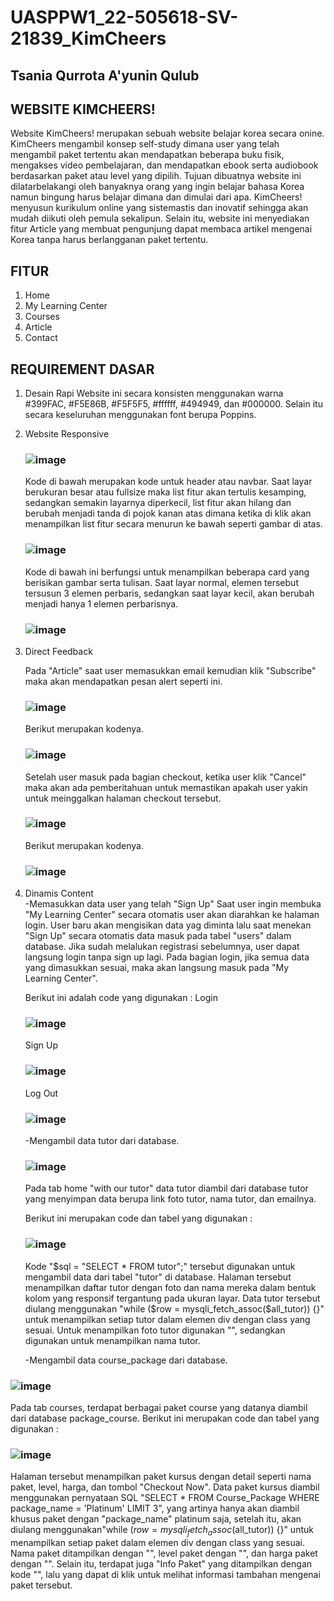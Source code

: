 # UASPPW1_22-505618-SV-21839_KimCheers
## Tsania Qurrota A'yunin Qulub
## WEBSITE KIMCHEERS!

Website KimCheers! merupakan sebuah website belajar korea secara onine.  KimCheers mengambil konsep self-study dimana user yang telah mengambil paket tertentu akan mendapatkan beberapa buku fisik, mengakses video pembelajaran, dan mendapatkan ebook serta audiobook berdasarkan paket atau level yang dipilih. Tujuan dibuatnya website ini dilatarbelakangi oleh banyaknya orang yang ingin belajar bahasa Korea namun bingung harus belajar dimana dan dimulai dari apa. KimCheers! menyusun kurikulum online yang sistemastis dan inovatif sehingga akan mudah diikuti oleh pemula sekalipun. Selain itu, website ini menyediakan fitur Article yang membuat pengunjung dapat membaca artikel mengenai Korea tanpa harus berlangganan paket tertentu. 

## FITUR
1) Home
2) My Learning Center
3) Courses
4) Article
5) Contact
   
## REQUIREMENT DASAR
1) Desain Rapi
   Website ini secara konsisten menggunakan warna #399FAC, #F5E86B, #F5F5F5, #ffffff, #494949, dan #000000. Selain itu secara keseluruhan menggunakan font berupa Poppins.
   
2) Website Responsive
   ### ![image](https://github.com/tsaniaqurrota/UASPPW1_22-505618-SV-21839_KimCheers/assets/133009115/ed87e6c1-3aa8-4557-9531-66cad0219645)
   Kode di bawah merupakan kode untuk header atau navbar. Saat layar berukuran besar atau fullsize maka list fitur akan tertulis kesamping, sedangkan semakin layarnya diperkecil, list fitur akan hilang dan berubah menjadi tanda di pojok kanan atas dimana ketika di klik akan menampilkan list fitur secara menurun ke bawah seperti gambar di atas.
   ### ![image](https://github.com/tsaniaqurrota/UASPPW1_22-505618-SV-21839_KimCheers/assets/133009115/2192ec47-30d0-417b-8afa-ba80602f8a68)
   
   Kode di bawah ini berfungsi untuk menampilkan beberapa card yang berisikan gambar serta tulisan. Saat layar normal, elemen tersebut tersusun 3 elemen perbaris, sedangkan saat layar kecil, akan berubah menjadi hanya 1 elemen perbarisnya.
   ### ![image](https://github.com/tsaniaqurrota/UASPPW1_22-505618-SV-21839_KimCheers/assets/133009115/a00fc211-b92f-4e9a-a8f8-c20eea04df58)

3) Direct Feedback

   Pada "Article" saat user memasukkan email kemudian klik "Subscribe" maka akan mendapatkan pesan alert seperti ini.
   ### ![image](https://github.com/tsaniaqurrota/UASPPW1_22-505618-SV-21839_KimCheers/assets/133009115/5a5658af-c5bd-48da-8ab7-93ea251ebd1d)

   Berikut merupakan kodenya.
   ### ![image](https://github.com/tsaniaqurrota/UASPPW1_22-505618-SV-21839_KimCheers/assets/133009115/3ec288c4-acaf-4349-9216-7057a3ba1c10)

   Setelah user masuk pada bagian checkout, ketika user klik "Cancel" maka akan ada pemberitahuan untuk memastikan apakah user yakin untuk meinggalkan halaman      checkout tersebut.
   ### ![image](https://github.com/tsaniaqurrota/UASPPW1_22-505618-SV-21839_KimCheers/assets/133009115/4ba6a726-0599-42b3-a720-0d5745af1f1f)

   Berikut merupakan kodenya.
   ### ![image](https://github.com/tsaniaqurrota/UASPPW1_22-505618-SV-21839_KimCheers/assets/133009115/31b488ac-efec-47df-8baf-b19be23ac611)


4) Dinamis Content  
   -Memasukkan data user yang telah "Sign Up"
    Saat user ingin membuka "My Learning Center" secara otomatis user akan diarahkan ke halaman login. User baru akan mengisikan data yag diminta lalu saat menekan "Sign Up" secara otomatis data masuk pada tabel "users" dalam database. Jika sudah melalukan registrasi sebelumnya, user dapat langsung login tanpa sign up lagi. Pada bagian login, jika semua data yang dimasukkan sesuai, maka akan langsung masuk pada "My Learning Center".
  
    Berikut ini adalah code yang digunakan :
    Login
    ### ![image](https://github.com/tsaniaqurrota/UASPPW1_22-505618-SV-21839_KimCheers/assets/133009115/2f0e37c7-c13c-49f1-b998-17d7c15109d0)
    Sign Up
    ### ![image](https://github.com/tsaniaqurrota/UASPPW1_22-505618-SV-21839_KimCheers/assets/133009115/8cda1301-fe90-4898-9c2f-9a243c8f4768)
    Log Out
    ### ![image](https://github.com/tsaniaqurrota/UASPPW1_22-505618-SV-21839_KimCheers/assets/133009115/f76b8af3-bc09-468b-a2d5-10adff32a8ef)

   -Mengambil data tutor dari database.
   ### ![image](https://github.com/tsaniaqurrota/UASPPW1_22-505618-SV-21839_KimCheers/assets/133009115/402dae93-8773-4970-a171-954bf9a7be4e)
   Pada tab home "with our tutor" data tutor diambil dari database tutor yang menyimpan data berupa link foto tutor, nama tutor, dan emailnya.
   
   Berikut ini merupakan code dan tabel yang digunakan :
   ### ![image](https://github.com/tsaniaqurrota/UASPPW1_22-505618-SV-21839_KimCheers/assets/133009115/260a6ba3-fd97-4aba-b24c-cef568493584)

   Kode "$sql = "SELECT * FROM tutor";" tersebut digunakan untuk mengambil data dari tabel "tutor" di database. Halaman tersebut menampilkan daftar tutor dengan foto dan nama mereka dalam bentuk kolom yang responsif tergantung pada ukuran layar. Data tutor tersebut diulang menggunakan "while ($row = mysqli_fetch_assoc($all_tutor)) {}" untuk menampilkan setiap tutor dalam elemen div dengan class yang sesuai. 
   Untuk menampilkan foto tutor digunakan "<?php echo $row["photo"]; ?>", sedangkan <?php echo $row["tutor_name"]; ?> digunakan untuk menampilkan nama tutor.

   -Mengambil data course_package dari database.
   
### ![image](https://github.com/tsaniaqurrota/UASPPW1_22-505618-SV-21839_KimCheers/assets/133009115/6d509239-3a3f-4292-bb15-2d029823a25b)

   Pada tab courses, terdapat berbagai paket course yang datanya diambil dari database package_course.
   Berikut ini merupakan code dan tabel yang digunakan :

### ![image](https://github.com/tsaniaqurrota/UASPPW1_22-505618-SV-21839_KimCheers/assets/133009115/502249ff-7c96-4b7f-9273-d7326a7a5d82)

  Halaman tersebut menampilkan paket kursus dengan detail seperti nama paket, level, harga, dan tombol "Checkout Now". Data paket kursus diambil menggunakan pernyataan SQL "SELECT * FROM Course_Package WHERE package_name = 'Platinum' LIMIT 3", yang artinya hanya akan diambil khusus paket dengan "package_name" platinum saja, setelah itu, akan diulang menggunakan"while ($row = mysqli_fetch_assoc($all_tutor)) {}" untuk menampilkan setiap paket dalam elemen div dengan class yang sesuai. Nama paket ditampilkan dengan "<?php echo $row["package_name"];?>", level paket dengan "<?php echo $row["level_name"];?>", dan harga paket dengan "<?php echo $row["price"];?>". Selain itu, terdapat juga "Info Paket" yang ditampilkan dengan kode "<?php echo $row["info"];?>", lalu yang dapat di klik untuk melihat informasi tambahan mengenai paket tersebut. 






   

   

